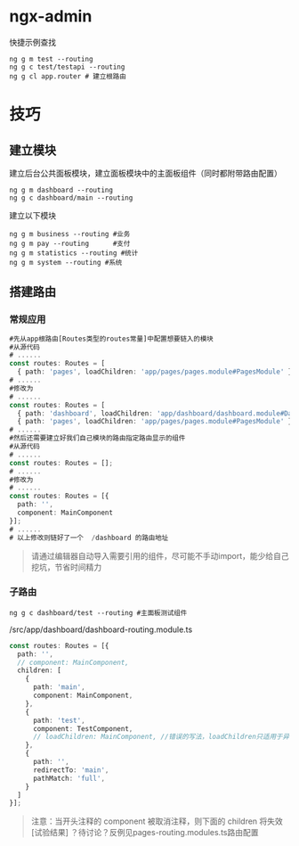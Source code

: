 # ngx-admin
快捷示例查找
```shell
ng g m test --routing
ng g c test/testapi --routing
ng g cl app.router # 建立根路由
```
# 技巧
## 建立模块
建立后台公共面板模块，建立面板模块中的主面板组件（同时都附带路由配置）
```shell
ng g m dashboard --routing
ng g c dashboard/main --routing
```
建立以下模块
```shell
ng g m business --routing #业务
ng g m pay --routing      #支付
ng g m statistics --routing #统计
ng g m system --routing #系统
```
## 搭建路由
### 常规应用
```typescript
#先从app根路由[Routes类型的routes常量]中配置想要链入的模块
#从源代码
# ......
const routes: Routes = [
  { path: 'pages', loadChildren: 'app/pages/pages.module#PagesModule' },
# ......
#修改为
# ......
const routes: Routes = [
  { path: 'dashboard', loadChildren: 'app/dashboard/dashboard.module#DashboardModule' },
  { path: 'pages', loadChildren: 'app/pages/pages.module#PagesModule' },
# ......
#然后还需要建立好我们自己模块的路由指定路由显示的组件
#从源代码
# ......
const routes: Routes = [];
# ......
#修改为
# ......
const routes: Routes = [{
  path: '',
  component: MainComponent
}];
# ......
# 以上修改则链好了一个  /dashboard 的路由地址
```
> 请通过编辑器自动导入需要引用的组件，尽可能不手动import，能少给自己挖坑，节省时间精力
### 子路由
```shell
ng g c dashboard/test --routing #主面板测试组件
```
/src/app/dashboard/dashboard-routing.module.ts
```typescript
const routes: Routes = [{
  path: '',
  // component: MainComponent,
  children: [
    {
      path: 'main',
      component: MainComponent,
    },
    {
      path: 'test',
      component: TestComponent,
      // loadChildren: MainComponent, //错误的写法，loadChildren只适用于异步加载模块而非组件
    },
    {
      path: '',
      redirectTo: 'main',
      pathMatch: 'full',
    }
  ]
}];
```
> 注意：当开头注释的 component 被取消注释，则下面的 children 将失效[试验结果]
> ？待讨论？反例见pages-routing.modules.ts路由配置



